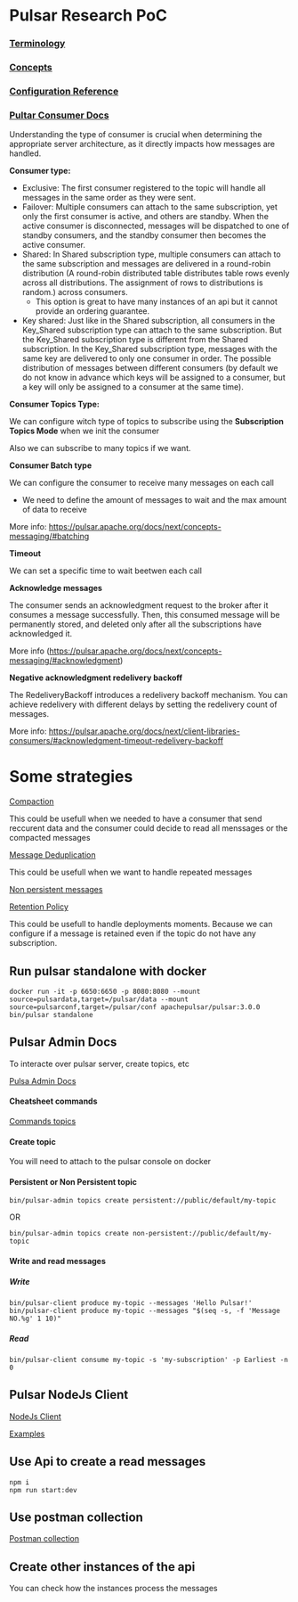 # Pulsar Research PoC

### [Terminology](https://pulsar.apache.org/docs/3.0.x/reference-terminology/)

### [Concepts](https://pulsar.apache.org/docs/3.0.x/concepts-overview/)

### [Configuration Reference](https://pulsar.apache.org/reference/#/3.0.x/)

### [Pultar Consumer Docs](https://pulsar.apache.org/docs/next/concepts-messaging/#subscription-types)

Understanding the type of consumer is crucial when determining the appropriate server architecture, as it directly impacts how messages are handled.

**Consumer type:**

- Exclusive: The first consumer registered to the topic will handle all messages in the same order as they were sent.
- Failover: Multiple consumers can attach to the same subscription, yet only the first consumer is active, and others are standby. When the active consumer is disconnected, messages will be dispatched to one of standby consumers, and the standby consumer then becomes the active consumer.
- Shared: In Shared subscription type, multiple consumers can attach to the same subscription and messages are delivered in a round-robin distribution (A round-robin distributed table distributes table rows evenly across all distributions. The assignment of rows to distributions is random.) across consumers.
    - This option is great to have many instances of an api but it cannot provide an ordering guarantee.   
- Key shared: Just like in the Shared subscription, all consumers in the Key_Shared subscription type can attach to the same subscription. But the Key_Shared subscription type is different from the Shared subscription. In the Key_Shared subscription type, messages with the same key are delivered to only one consumer in order. The possible distribution of messages between different consumers (by default we do not know in advance which keys will be assigned to a consumer, but a key will only be assigned to a consumer at the same time).

**Consumer Topics Type:**

We can configure witch type of topics to subscribe using the **Subscription Topics Mode** when we init the consumer

Also we can subscribe to many topics if we want.

**Consumer Batch type**

We can configure the consumer to receive many messages on each call

- We need to define the amount of messages to wait and the max amount of data to receive

More info: https://pulsar.apache.org/docs/next/concepts-messaging/#batching

**Timeout**

We can set a specific time to wait beetwen each call

**Acknowledge messages**

The consumer sends an acknowledgment request to the broker after it consumes a message successfully. Then, this consumed message will be permanently stored, and deleted only after all the subscriptions have acknowledged it.

More info (https://pulsar.apache.org/docs/next/concepts-messaging/#acknowledgment)

**Negative acknowledgment redelivery backoff**

The RedeliveryBackoff introduces a redelivery backoff mechanism. You can achieve redelivery with different delays by setting the redelivery count of messages.

More info: https://pulsar.apache.org/docs/next/client-libraries-consumers/#acknowledgment-timeout-redelivery-backoff

# Some strategies 

[Compaction](https://pulsar.apache.org/docs/3.0.x/cookbooks-compaction/)

This could be usefull when we needed to have a consumer that send reccurent data and the consumer could decide
to read all menssages or the compacted messages

[Message Deduplication](https://pulsar.apache.org/docs/3.0.x/cookbooks-deduplication/)

This could be usefull when we want to handle repeated messages

[Non persistent messages](https://pulsar.apache.org/docs/3.0.x/cookbooks-non-persistent/)

[Retention Policy](https://pulsar.apache.org/docs/3.0.x/cookbooks-retention-expiry/)

This could be usefull to handle deployments moments. Because we can configure if a message is retained even
if the topic do not have any subscription.


## Run pulsar standalone with docker

```
docker run -it -p 6650:6650 -p 8080:8080 --mount source=pulsardata,target=/pulsar/data --mount source=pulsarconf,target=/pulsar/conf apachepulsar/pulsar:3.0.0 bin/pulsar standalone
```

## Pulsar Admin Docs 

To interacte over pulsar server, create topics, etc

[Pulsa Admin Docs](https://pulsar.apache.org/docs/3.0.x/admin-api-overview/)

#### Cheatsheet commands

[Commands topics](https://pulsar.apache.org/docs/3.0.x/admin-api-topics/)

#### Create topic

You will need to attach to the pulsar console on docker

#### Persistent or Non Persistent topic
```
bin/pulsar-admin topics create persistent://public/default/my-topic
```

OR

```
bin/pulsar-admin topics create non-persistent://public/default/my-topic
```

#### Write and read messages

##### Write
```
bin/pulsar-client produce my-topic --messages 'Hello Pulsar!'
bin/pulsar-client produce my-topic --messages "$(seq -s, -f 'Message NO.%g' 1 10)"
```
##### Read

```
bin/pulsar-client consume my-topic -s 'my-subscription' -p Earliest -n 0
```

## Pulsar NodeJs Client

[NodeJs Client](https://pulsar.apache.org/docs/3.0.x/client-libraries-node/)

[Examples](https://pulsar.apache.org/docs/3.0.x/client-libraries-producers/)


## Use Api to create a read messages

```
npm i 
npm run start:dev
```

## Use postman collection

[Postman collection](./Pulsar_Test.postman_collection.json)

## Create other instances of the api

You can check how the instances process the messages


